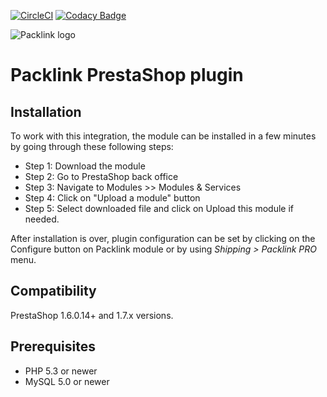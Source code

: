 [![CircleCI](https://circleci.com/gh/packlink-dev/prestashop_module.svg?style=svg&circle-token=564c0b9c6812f7355582911d3f8950ef2124eb58)](https://circleci.com/gh/packlink-dev/prestashop_module)
[![Codacy Badge](https://app.codacy.com/project/badge/Grade/81d3f90f5e29432e8d6af8e218bbc98d)](https://www.codacy.com/gh/packlink-dev/prestashop_module?utm_source=github.com&amp;utm_medium=referral&amp;utm_content=packlink-dev/prestashop_module&amp;utm_campaign=Badge_Grade)

![Packlink logo](https://cdn.packlink.com/apps/giger/logos/packlink-pro.png)

# Packlink PrestaShop plugin

## Installation
To work with this integration, the module can be installed in a few minutes by going through these following steps:

- Step 1: Download the module
- Step 2: Go to PrestaShop back office
- Step 3: Navigate to Modules >> Modules & Services
- Step 4: Click on "Upload a module" button
- Step 5: Select downloaded file and click on Upload this module if needed.

After installation is over, plugin configuration can be set by clicking on the Configure button on
Packlink module or by using _Shipping > Packlink PRO_ menu.

## Compatibility
PrestaShop 1.6.0.14+ and 1.7.x versions.

## Prerequisites
- PHP 5.3 or newer
- MySQL 5.0 or newer
